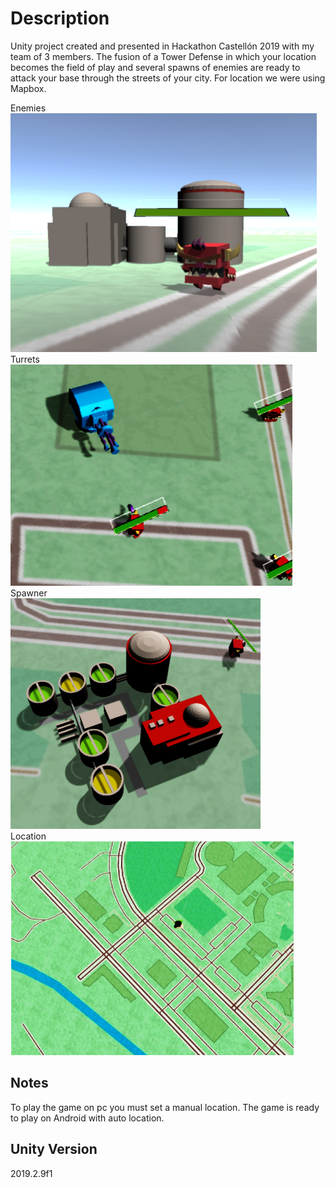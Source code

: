 # Description

Unity project created and presented in Hackathon Castellón 2019 with my team of 3 members. The fusion of a Tower Defense in which your location becomes the field of play and several spawns of enemies are ready to attack your base through the streets of your city. For location we were using Mapbox.  

Enemies  
![Enemies](https://github.com/FerranVidalB/Home-Defense-Unity/blob/main/images/enemies.png?raw=true)  
Turrets  
![Turrets](https://github.com/FerranVidalB/Home-Defense-Unity/blob/main/images/turrets.png?raw=true)  
Spawner  
![Spawner](https://github.com/FerranVidalB/Home-Defense-Unity/blob/main/images/spawner.png?raw=true)  
Location  
![Location](https://github.com/FerranVidalB/Home-Defense-Unity/blob/main/images/location.png?raw=true)  

## Notes

To play the game on pc you must set a manual location. The game is ready to play on Android with auto location.

## Unity Version
2019.2.9f1
